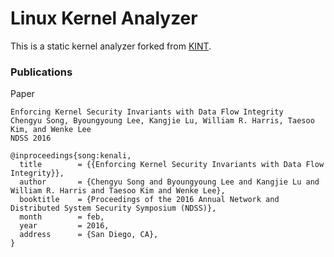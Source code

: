 # Linux Kernel Analyzer

This is a static kernel analyzer forked from [KINT](https://github.com/CRYPTOlab/kint).

### Publications
Paper
```
Enforcing Kernel Security Invariants with Data Flow Integrity
Chengyu Song, Byoungyoung Lee, Kangjie Lu, William R. Harris, Taesoo Kim, and Wenke Lee
NDSS 2016

@inproceedings{song:kenali,
  title        = {{Enforcing Kernel Security Invariants with Data Flow Integrity}},
  author       = {Chengyu Song and Byoungyoung Lee and Kangjie Lu and William R. Harris and Taesoo Kim and Wenke Lee},
  booktitle    = {Proceedings of the 2016 Annual Network and Distributed System Security Symposium (NDSS)},
  month        = feb,
  year         = 2016,
  address      = {San Diego, CA},
}
```
